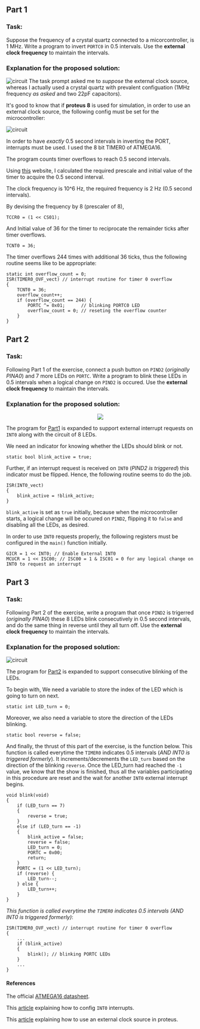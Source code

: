 ## Part 1
### Task:
Suppose the frequency of a crystal quartz connected to a micorcontroller, is 1 MHz. Write a program to invert `PORTC0` in 0.5 intervals. Use the **external clock frequency** to maintain the intervals.

### Explanation for the proposed solution:
![circuit](https://github.com/rezmansouri/microlab/blob/main/Exercise%202/Part1/circuit.gif)
The task prompt asked me to *suppose* the external clock source, whereas I actually used a crystal quartz with prevalent configuation (1MHz frequency *as asked* and two 22pF capacitors). 

It's good to know that if **proteus 8** is used for simulation, in order to use an external clock source, the following config must be set for the microcontroller:

![circuit](https://github.com/rezmansouri/microlab/blob/main/Exercise%202/Part1/microconfig.png)

In order to have *exactly* 0.5 second intervals in inverting the PORT, interrupts must be used. I used the 8 bit TIMER0 of ATMEGA16. 

The program counts timer overflows to reach 0.5 second intervals.

Using <a href="https://www.easycalculation.com/engineering/electrical/avr-timer-calculator.php" target="_blank">this</a> website, I calculated the required prescale and initial value of the timer to acquire the 0.5 second interval.

The clock frequency is 10^6 Hz, the required frequency is 2 Hz (0.5 second intervals). 

By devising the frequency by 8 (prescaler of 8),

`TCCR0 = (1 << CS01);`

And Initial value of 36 for the timer to reciprocate the remainder ticks after timer overflows.

`TCNT0 = 36;`

The timer overflows 244 times with additional 36 ticks, thus the following routine seems like to be appropriate:
```
static int overflow_count = 0;
ISR(TIMER0_OVF_vect) // interrupt routine for timer 0 overflow
{
    TCNT0 = 36;
    overflow_count++;
    if (overflow_count == 244) {
        PORTC ^= 0x01;      // blinking PORTC0 LED
        overflow_count = 0; // reseting the overflow counter
    }
}
```

## Part 2
### Task:

Following Part 1 of the exercise, connect a push button on `PIND2` (_originally PINA0_) and 7 more LEDs on `PORTC`. Write a program to blink these LEDs in 0.5 intervals when a logical change on `PIND2` is occured. Use the **external clock frequency** to maintain the intervals.

### Explanation for the proposed solution:

<p align="center">
  <img src="https://github.com/rezmansouri/microlab/blob/main/Exercise%202/Part2/circuit.gif"/>
</p>

The program for [Part1](https://github.com/rezmansouri/microlab/blob/main/Exercise%202/Part1/main.cpp) is expanded to support external interrupt requests on `INT0` along with the circuit of 8 LEDs.

We need an indicator for knowing whether the LEDs should blink or not.

`static bool blink_active = true;`

Further, if an interrupt request is received on `INT0` (_PIND2 is triggered_) this indicator must be flipped. Hence, the following routine seems to do the job.

```
ISR(INT0_vect)
{
    blink_active = !blink_active;
}
```

`blink_active` is set as `true` initially, because when the microcontroller starts, a logical change will be occured on `PIND2`, flipping it to `false` and disabling all the LEDs, as desired.

In order to use `INT0` requests properly, the following registers must be configured in the `main()` function initially.

```
GICR = 1 << INT0; // Enable External INT0
MCUCR = 1 << ISC00; // ISC00 = 1 & ISC01 = 0 for any logical change on INT0 to request an interrupt
```

## Part 3
### Task:

Following Part 2 of the exercise, write a program that once `PIND2` is trigerred (_originally PINA0_) these 8 LEDs blink consecutively in 0.5 second intervals, and do the same thing in reverse until they all turn off. Use the **external clock frequency** to maintain the intervals.

### Explanation for the proposed solution:

![circuit](https://github.com/rezmansouri/microlab/blob/main/Exercise%202/Part3/circuit.gif)

The program for [Part2](https://github.com/rezmansouri/microlab/blob/main/Exercise%202/Part2/main.cpp) is expanded to support consecutive blinking of the LEDs.

To begin with, We need a variable to store the index of the LED which is going to turn on next.

`static int LED_turn = 0;`

Moreover, we also need a variable to store the direction of the LEDs blinking.

`static bool reverse = false;`

And finally, the thrust of this part of the exercise, is the function below. This function is called everytime the `TIMER0` indicates 0.5 intervals (*AND INT0 is triggered formerly*). It increments/decrements the `LED_turn` based on the direction of the blinking `reverse`. Once the LED_turn had reached the `-1` value, we know that the show is finished, thus all the variables participating in this procedure are reset and the wait for another `INT0` external interrupt begins.

```
void blink(void)
{
    if (LED_turn == 7)
    {
        reverse = true;
    }
    else if (LED_turn == -1)
    {
        blink_active = false;
        reverse = false;
        LED_turn = 0;
        PORTC = 0x00;
        return;
    }
    PORTC = (1 << LED_turn);
    if (reverse) {
        LED_turn--;
    } else {
        LED_turn++;
    }
}
```
*This function is called everytime the `TIMER0` indicates 0.5 intervals (AND INT0 is triggered formerly)*:
```
ISR(TIMER0_OVF_vect) // interrupt routine for timer 0 overflow
{
    ...
    if (blink_active)
    {
        blink(); // blinking PORTC LEDs
    }
    ...
}
```


#### References

The official [ATMEGA16 datasheet](http://ww1.microchip.com/downloads/en/devicedoc/doc2466.pdf).

This [article](https://www.electronicwings.com/avr-atmega/atmega1632-external-hardware-interrupts) explaining how to config `INT0` interrupts.

This <a href="http://mcuhq.com/21/how-to-create-a-blinking-led-project-using-atmega16-microcontroller-in-proteus-step-by-step-with-pictures" target="_blank">article</a> explaining how to use an external clock source in proteus.